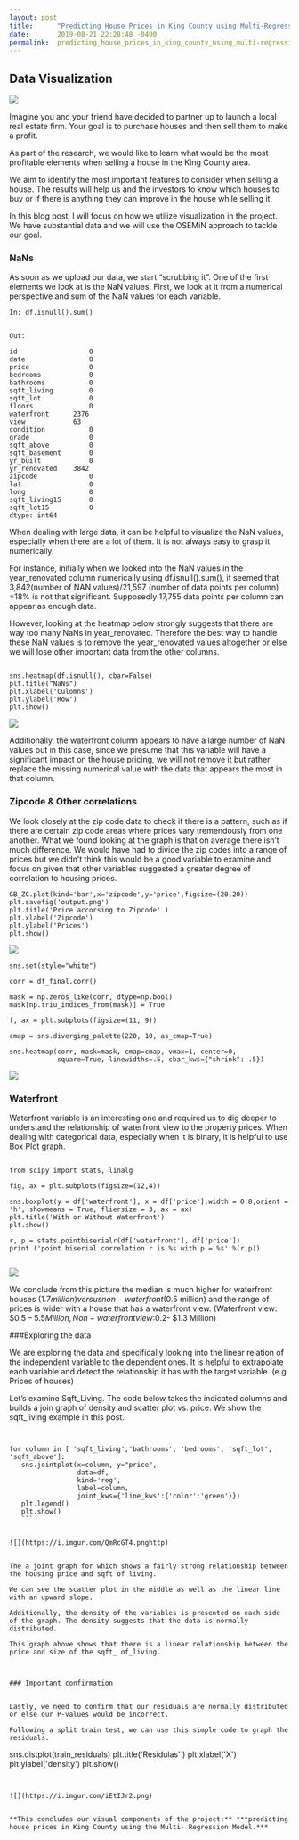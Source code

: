 ```yaml
---
layout: post
title:      "Predicting House Prices in King County using Multi-Regression Model"
date:       2019-08-21 22:28:48 -0400
permalink:  predicting_house_prices_in_king_county_using_multi-regression_model
---
```


## Data Visualization







![](https://i.imgur.com/b42dnKT.jpg)


 
 
Imagine you and your friend have decided to partner up to launch a local real estate firm. Your goal is to purchase houses and then sell them to make a profit.
 
As part of the research, we would like to learn what would be the most profitable elements when selling a house in the King County area.  

We aim to identify the most important features to consider when selling a house. The results will help us and the investors to know which houses to buy or if there is anything they can improve in the house while selling it.
 
In this blog post, I will focus on how we utilize visualization in the project. We have substantial data and we will use the OSEMiN approach to tackle our goal. 
 

### NaNs

As soon as we upload our data, we start “scrubbing it”. One of the first elements we look at is the NaN values. First, we look at it from a numerical perspective and sum of the NaN values for each variable.
 
```
In: df.isnull().sum()
```

 ```

Out:
 
id              	0
date            	0
price           	0
bedrooms        	0
bathrooms       	0
sqft_living     	0
sqft_lot        	0
floors          	0
waterfront   	2376
view           	63
condition       	0
grade           	0
sqft_above      	0
sqft_basement   	0
yr_built        	0
yr_renovated 	3842
zipcode         	0
lat             	0
long            	0
sqft_living15   	0
sqft_lot15      	0
dtype: int64

```


 
 
When dealing with large data, it can be helpful to visualize the NaN values, especially when there are a lot of them. It is not always easy to grasp it numerically.

For instance, initially when we looked into the NaN values in the year_renovated column numerically using  df.isnull().sum(), it seemed that 3,842(number of NAN values)/21,597 (number of data points per column) =18% is not that significant. Supposedly 17,755 data points per column can appear as enough data. 

However, looking at the heatmap below strongly suggests that there are way too many NaNs in year_renovated. Therefore the best way to handle these NaN values is to remove the year_renovated values altogether or else we will lose other important data from the other columns.   
 
 ```

sns.heatmap(df.isnull(), cbar=False)
plt.title("NaNs")
plt.xlabel('Culomns')
plt.ylabel('Row')
plt.show()
```

 
![](https://i.imgur.com/ALxa3rM.png)
 
 
 
 Additionally,  the waterfront column appears to have a large number of NaN values but in this case, since we presume that this variable will have a significant impact on the house pricing, we will not remove it but rather replace the missing numerical value with the data that appears the most in that column.
 
### Zipcode & Other correlations
 
We look closely at the zip code data to check if there is a pattern, such as if there are certain zip code areas where prices vary tremendously from one another. What we found looking at the graph is that on average there isn’t much difference. We would have had to divide the zip codes into a range of prices but we didn’t think this would be a good variable to examine and focus on given that other variables suggested a greater degree of correlation to housing prices. 
 
```
GB_ZC.plot(kind='bar',x='zipcode',y='price',figsize=(20,20))
plt.savefig('output.png')
plt.title('Price accorsing to Zipcode' )
plt.xlabel('Zipcode')
plt.ylabel('Prices')
plt.show()

```

 
 
 
![](https://i.imgur.com/VcIh0BY.png)





```
sns.set(style="white")

corr = df_final.corr()

mask = np.zeros_like(corr, dtype=np.bool)
mask[np.triu_indices_from(mask)] = True

f, ax = plt.subplots(figsize=(11, 9))

cmap = sns.diverging_palette(220, 10, as_cmap=True)

sns.heatmap(corr, mask=mask, cmap=cmap, vmax=1, center=0,
            square=True, linewidths=.5, cbar_kws={"shrink": .5})

```



![](https://i.imgur.com/ULF3Odq.png)

 ### Waterfront 

Waterfront variable is an interesting one and required us to dig deeper to understand the relationship of waterfront view to the property prices. When dealing with categorical data, especially when it is binary, it is helpful to use Box Plot graph.
 

```

from scipy import stats, linalg
 
fig, ax = plt.subplots(figsize=(12,4))
 
sns.boxplot(y = df['waterfront'], x = df['price'],width = 0.8,orient = 'h', showmeans = True, fliersize = 3, ax = ax)
plt.title('With or Without Waterfront')
plt.show()
 
r, p = stats.pointbiserialr(df['waterfront'], df['price'])
print ('point biserial correlation r is %s with p = %s' %(r,p))
 
 ```

 
 ![](https://i.imgur.com/M26pKLH.png)
 
 
We conclude from this picture the median is much higher for waterfront houses ($1.7million) versus non-waterfront ($0.5 million) and the range of prices is wider with a house that has a waterfront view. (Waterfront view: $0.5 – $5.5 Million, Non-waterfront view:$0.2- $1.3 Million)
 
 
 ###Exploring the data 
 
We are exploring the data and specifically looking into the linear relation of the independent variable to the dependent ones. It is helpful to extrapolate each variable and detect the relationship it has with the target variable. (e.g. Prices of houses)

Let’s examine Sqft_Living.  The code below takes the indicated columns and builds a join graph of density and scatter plot vs. price. We show the sqft_living example in this post. 
 
 ```


for column in [ 'sqft_living','bathrooms', 'bedrooms', 'sqft_lot', 'sqft_above']:
    sns.jointplot(x=column, y="price",
                  data=df, 
                  kind='reg', 
                  label=column,
                  joint_kws={'line_kws':{'color':'green'}})
    plt.legend()
    plt.show()
	```
	

![](https://i.imgur.com/QmRcGT4.pnghttp)


The a joint graph for which shows a fairly strong relationship between the housing price and sqft of living. 

We can see the scatter plot in the middle as well as the linear line with an upward slope. 

Additionally, the density of the variables is presented on each side of the graph. The density suggests that the data is normally distributed.
 
This graph above shows that there is a linear relationship between the price and size of the sqft_ of_living.



### Important confirmation


Lastly, we need to confirm that our residuals are normally distributed or else our P-values would be incorrect.

Following a split train test, we can use this simple code to graph the residuals. 

```
sns.distplot(train_residuals)
plt.title('Residulas' )
plt.xlabel('X')
plt.ylabel('density')
plt.show()
```


![](https://i.imgur.com/iEtIJr2.png)


**This concludes our visual components of the project:** ***predicting house prices in King County using the Multi- Regression Model.***

